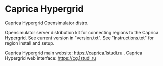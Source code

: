 # Caprica Hypergrid
Caprica Hypergrid Opensimulator distro.

Opensimulator server distribution kit for connecting regions to the Caprica Hypergrid.
See current version in "version.txt".
See "Instructions.txt" for region install and setup.

Caprica Hypergrid main website: https://caprica.1studi.ru .
Caprica Hypergrid web interface: https://cg.1studi.ru
